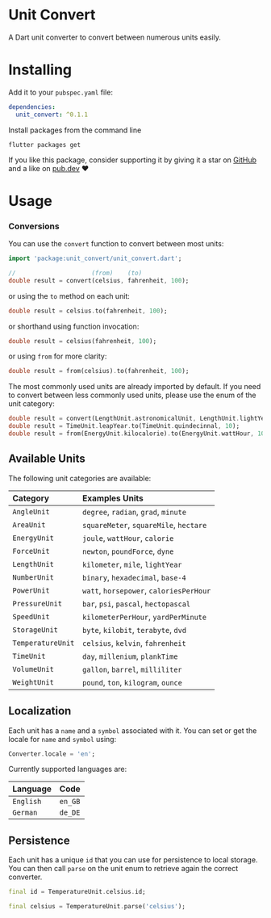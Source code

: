 # Unit Convert

A Dart unit converter to convert between numerous units easily.

# Installing

Add it to your `pubspec.yaml` file:
```yaml
dependencies:
  unit_convert: ^0.1.1
```
Install packages from the command line
```
flutter packages get
```

If you like this package, consider supporting it by giving it a star on [GitHub](https://github.com/bnxm/unit_convert) and a like on [pub.dev](https://pub.dev/packages/unit_convert) :heart:

# Usage

### Conversions

You can use the `convert` function to convert between most units:

~~~dart
import 'package:unit_convert/unit_convert.dart';

//                     (from)    (to)
double result = convert(celsius, fahrenheit, 100);
~~~

or using the `to` method on each unit:

~~~dart
double result = celsius.to(fahrenheit, 100);
~~~

or shorthand using function invocation:

~~~dart
double result = celsius(fahrenheit, 100);
~~~

or using `from` for more clarity:

~~~dart
double result = from(celsius).to(fahrenheit, 100);
~~~

The most commonly used units are already imported by default. If you need to convert between less commonly used units, please use the enum of the unit category:

~~~dart
double result = convert(LengthUnit.astronomicalUnit, LengthUnit.lightYear, 100000);
double result = TimeUnit.leapYear.to(TimeUnit.quindecinnal, 10);
double result = from(EnergyUnit.kilocalorie).to(EnergyUnit.wattHour, 1000);
~~~

## Available Units

The following unit categories are available:

| Category            | Examples Units                         |
| :------------------ | :------------------------------------- |
| `AngleUnit`         | `degree`, `radian`, `grad`, `minute`   |
| `AreaUnit`          | `squareMeter`, `squareMile`, `hectare` |
| `EnergyUnit`        | `joule`, `wattHour`, `calorie`         |
| `ForceUnit`         | `newton`, `poundForce`, `dyne`         |
| `LengthUnit`        | `kilometer`, `mile`, `lightYear`       |
| `NumberUnit`        | `binary`, `hexadecimal`, `base-4`      |
| `PowerUnit`         | `watt`, `horsepower`, `caloriesPerHour`|
| `PressureUnit`      | `bar`, `psi`, `pascal`, `hectopascal`  |
| `SpeedUnit`         | `kilometerPerHour`, `yardPerMinute`    |
| `StorageUnit`       | `byte`, `kilobit`, `terabyte`, `dvd`   |
| `TemperatureUnit`   | `celsius`, `kelvin`, `fahrenheit`      |
| `TimeUnit`          | `day`, `millenium`, `plankTime`        |
| `VolumeUnit`        | `gallon`, `barrel`, `milliliter`       |
| `WeightUnit`        | `pound`, `ton`, `kilogram`, `ounce`    |

## Localization

Each unit has a `name` and a `symbol` associated with it. You can set or get the locale for `name` and `symbol` using:

~~~dart
Converter.locale = 'en';
~~~

Currently supported languages are:

| Language        | Code    |
| :-------------- | :------ |
| `English`       | `en_GB` |
| `German`        | `de_DE` |

## Persistence

Each unit has a unique `id` that you can use for persistence to local storage. You can then call `parse` on the unit enum to retrieve again the correct converter.

~~~dart
final id = TemperatureUnit.celsius.id;

final celsius = TemperatureUnit.parse('celsius');
~~~